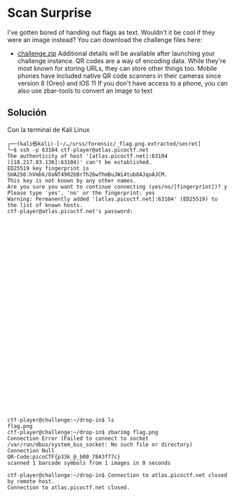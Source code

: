 # Scan Surprise
I've gotten bored of handing out flags as text. Wouldn't it be cool if they were an image instead? You can download the challenge files here:
- [challenge.zip](https://artifacts.picoctf.net/c_atlas/16/challenge.zip)
Additional details will be available after launching your challenge instance.
QR codes are a way of encoding data. While they're most known for storing URLs, they can store other things too.
Mobile phones have included native QR code scanners in their cameras since version 8 (Oreo) and iOS 11
If you don't have access to a phone, you can also use zbar-tools to convert an image to text
## Solución
Con la terminal de Kali Linux
```
┌──(kali㉿kali)-[~/…/srss/forensic/_flag.png.extracted/secret]
└─$ ssh -p 63104 ctf-player@atlas.picoctf.net
The authenticity of host '[atlas.picoctf.net]:63104 ([18.217.83.136]:63104)' can't be established.
ED25519 key fingerprint is SHA256:hVmbk/OaNT4902bBr7h26wfhmBuJWi4tub8AJqoAJCM.
This key is not known by any other names.
Are you sure you want to continue connecting (yes/no/[fingerprint])? y
Please type 'yes', 'no' or the fingerprint: yes
Warning: Permanently added '[atlas.picoctf.net]:63104' (ED25519) to the list of known hosts.
ctf-player@atlas.picoctf.net's password: 
                                                                  
                                                                  
                                                                  
                                                                  
                                                                  
                                                                  
                                                                  
                                                                  
                                                                  
                                                                  
                                                                  
                                                                  
                                                                  
                                                                  
                                                                  
                                                                  
                                                                  
                                                                  
                                                                  
                                                                  
                                                                  
                                                                  
                                                                  
                                                                  
                                                                  
                                                                  
                                                                  
                                                                  
                                                                  
                                                                  
                                                                  
                                                                  
                                                                  
ctf-player@challenge:~/drop-in$ ls
flag.png
ctf-player@challenge:~/drop-in$ zbarimg flag.png 
Connection Error (Failed to connect to socket /var/run/dbus/system_bus_socket: No such file or directory)
Connection Null
QR-Code:picoCTF{p33k_@_b00_7843f77c}
scanned 1 barcode symbols from 1 images in 0 seconds

ctf-player@challenge:~/drop-in$ Connection to atlas.picoctf.net closed by remote host.
Connection to atlas.picoctf.net closed.

```